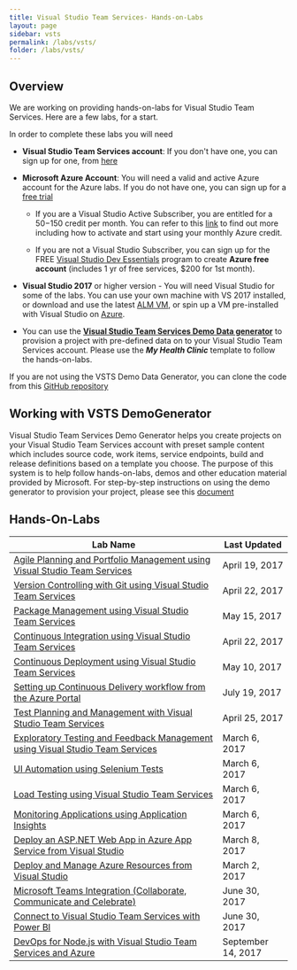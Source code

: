 ```yaml
---
title: Visual Studio Team Services- Hands-on-Labs 
layout: page
sidebar: vsts
permalink: /labs/vsts/
folder: /labs/vsts/
---
```


## Overview

We are working on providing hands-on-labs for Visual Studio Team Services. Here are a few labs, for a start.

In order to complete these labs you will need

- **Visual Studio Team Services account**: If you don't have one, you can sign up for one, from <a href="https://www.visualstudio.com/">here</a>

- **Microsoft Azure Account**: You will need a valid and active Azure account for the Azure labs. If you do not have one, you can sign up for a [free trial ](https://azure.microsoft.com/en-us/free/)

    - If you are a Visual Studio Active Subscriber, you are entitled for a $50-$150 credit per month. You can refer to this [link](https://azure.microsoft.com/en-us/pricing/member-offers/msdn-benefits-details/) to find out more including how to activate and start using your monthly Azure credit.

    - If you are not a Visual Studio Subscriber, you can sign up for the FREE [Visual Studio Dev Essentials](https://www.visualstudio.com/dev-essentials/) program to create **Azure free account** (includes 1 yr of free services, $200 for 1st month).

- **Visual Studio 2017** or higher version - You will need Visual Studio for some of the labs. You can use your own machine with VS 2017 installed, or download and use the latest [ALM VM](../tfs/),  or spin up a VM pre-installed with Visual Studio on [Azure](https://portal.azure.com).

- You can use the **[Visual Studio Team Services Demo Data generator](https://vstsdemogenerator.azurewebsites.net)** to provision a project with pre-defined data on to your Visual Studio Team Services account. Please use the ***My Health Clinic*** template to follow the hands-on-labs.

If you are not using the VSTS Demo Data Generator, you can clone the code from this [GitHub repository](https://github.com/Microsoft/myhealthclinic2017)

## Working with VSTS DemoGenerator

Visual Studio Team Services Demo Generator helps you create projects on your Visual Studio Team Services account with preset sample content which includes source code, work items, service endpoints, build and release definitions based on a template you choose. The purpose of this system is to help follow hands-on-labs, demos and other education material provided by Microsoft. For step-by-step instructions on using the demo generator to provision your project, please see this [document](/labs/vsts/VSTSDemoGenerator)

## Hands-On-Labs

<table width="100%">
   <thead>
      <tr>
         <th width="75%"><b>Lab Name</b></th>
         <th><b>Last Updated</b></th>
      </tr>
   </thead>
   <tr>
      <td><a href="agile/">Agile Planning and Portfolio Management using Visual Studio Team Services</a></td>
      <td>April 19, 2017</td>
   </tr>
   <tr>
      <td><a href="git/">Version Controlling with Git using Visual Studio Team Services</a></td>
      <td>April 22, 2017</td>
   </tr>
   <tr>
      <td><a href="packagemanagement/">Package Management using Visual Studio Team Services</a></td>
      <td>May 15, 2017</td>
   </tr>
   <tr>
      <td><a href="continuousintegration/">Continuous Integration using Visual Studio Team Services</a></td>
      <td>April 22, 2017</td>
   </tr>
   <tr>
      <td><a href="continuousdeployment/">Continuous Deployment using Visual Studio Team Services</a></td>
      <td>May 10, 2017</td>
   </tr>
      <tr>
      <td><a href="azurecd/">Setting up Continuous Delivery workflow from the Azure Portal</a></td>
      <td>July 19, 2017</td>
   </tr>
   <tr>
      <td><a href="testmanagement/">Test Planning and Management with Visual Studio Team Services</a></td>
      <td>April 25, 2017</td>
   </tr>
   <tr>
      <td><a href="exploratorytesting/">Exploratory Testing and Feedback Management using Visual Studio Team Services</a></td>
      <td>March 6, 2017</td>
   </tr>
   <tr>
      <td><a href="selenium/">UI Automation using Selenium Tests</a></td>
      <td>March 6, 2017</td>
   </tr>
   <tr>
      <td><a href="load/">Load Testing using Visual Studio Team Services</a></td>
      <td>March 6, 2017</td>
   </tr>
   <tr>
      <td><a href="monitor/">Monitoring Applications using Application Insights</a></td>
      <td>March 6, 2017</td>
   </tr>
   <tr>
      <td><a href="appservice/">Deploy an ASP.NET Web App in Azure App Service from Visual Studio</a></td>
      <td>March 8, 2017</td>
   </tr>
   <tr>
      <td><a href="azureresource/">Deploy and Manage Azure Resources from Visual Studio</a></td>
      <td>March 2, 2017</td>
   </tr>
   <tr>
      <td><a href="teams/">Microsoft Teams Integration (Collaborate, Communicate and Celebrate)</a></td>
      <td>June 30, 2017</td>
   </tr>
   <tr>
      <td><a href="powerbi/">Connect to Visual Studio Team Services with Power BI</a></td>
      <td>June 30, 2017</td>
   </tr>
   <tr>
      <td><a href="nodejs/">DevOps for Node.js with Visual Studio Team Services and Azure</a></td>
      <td>September 14, 2017</td>
   </tr>
</table>